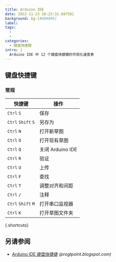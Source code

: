 ```yaml
---
title: Arduino IDE
date: 2022-11-23 16:23:31.697581
background: bg-[#409096]
label:
tags:
  -
  -
categories:
  - 键盘快捷键
intro: |
  Arduino IDE 中 12 个键盘快捷键的可视化速查表
---
```


## 键盘快捷键

### 常规

| 快捷键             | 操作                             |
| ------------------ | -------------------------------- |
| `Ctrl` `S`         | 保存                             |
| `Ctrl` `Shift` `S` | 另存为                           |
| `Ctrl` `N`         | 打开新草图                       |
| `Ctrl` `O`         | 打开现有草图                     |
| `Ctrl` `Q`         | 关闭 Arduino IDE                 |
| `Ctrl` `R`         | 验证                             |
| `Ctrl` `U`         | 上传                             |
| `Ctrl` `F`         | 查找                             |
| `Ctrl` `T`         | 调整对齐和间距                   |
| `Ctrl` `/`         | 注释                             |
| `Ctrl` `Shift` `M` | 打开串口监视器                   |
| `Ctrl` `K`         | 打开草图文件夹                   |

{.shortcuts}

## 另请参阅

- [Arduino IDE 键盘快捷键](https://progtpoint.blogspot.com/2017/02/arduino-keyboard-shortcuts.html)
  _(progtpoint.blogspot.com)_

